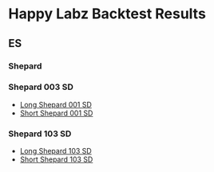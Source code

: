 # Happy Labz Backtest Results

## ES

### Shepard

### Shepard 003 SD

- [Long Shepard 001 SD](LongShepard003SD_ES.md)
- [Short Shepard 001 SD](ShortShepard003SD_ES.md)

### Shepard 103 SD

- [Long Shepard 103 SD](LongShepard103SD_ES.md)
- [Short Shepard 103 SD](ShortShepard103SD_ES.md)